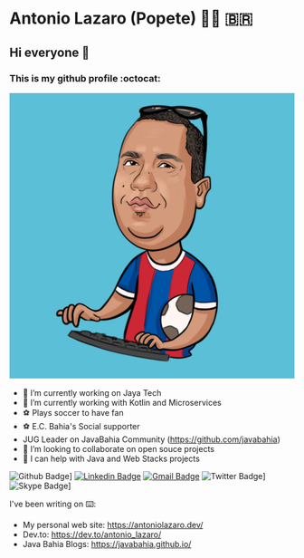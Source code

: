 # Antonio Lazaro (Popete) :man_technologist: :brazil:
## Hi everyone 👋 
### This is my github profile :octocat:

![profile picture](Antonio.jpg)

- 🔭 I’m currently working on Jaya Tech
- 🌱 I’m currently working with Kotlin and Microservices
- :soccer: Plays soccer to have fan
- :soccer: E.C. Bahia's Social supporter
- JUG Leader on JavaBahia Community (https://github.com/javabahia)
- 👯 I’m looking to collaborate on open souce projects
- 🤔 I can help with Java and Web Stacks projects


![Github Badge](https://img.shields.io/badge/-Github-000?style=flat-square&logo=Github&logoColor=white&link=https://github.com/antoniolazaro)]
[![Linkedin Badge](https://img.shields.io/badge/-LinkedIn-blue?style=flat-square&logo=Linkedin&logoColor=white&link=https://www.linkedin.com/in/antonio-lazaro-carvalho/)](https://www.linkedin.com/in/antonio-lazaro-carvalho/)
[![Gmail Badge](https://img.shields.io/badge/-Gmail-c14438?style=flat-square&logo=Gmail&logoColor=white&link=mailto:antonio.lazaro@gmail.com)](mailto:antonio.lazaro@gmail.com)
![Twitter Badge](https://img.shields.io/badge/-Twitter-blue?style=flat-square&logo=Twitter&logoColor=white&link=https://twitter.com/antonio_lazaro)]
![Skype Badge](https://img.shields.io/badge/-Skype-blue?style=flat-square&logo=Skype&logoColor=white&link=@alazaro.carvalho)]


I've been writing on :keyboard::
- My personal web site: https://antoniolazaro.dev/
- Dev.to: https://dev.to/antonio_lazaro/
- Java Bahia Blogs: https://javabahia.github.io/
